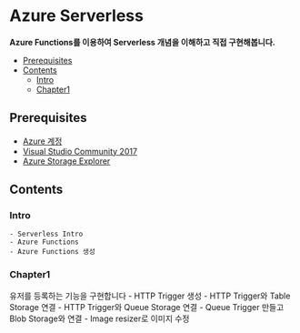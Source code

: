# Azure Serverless
**Azure Functions를 이용하여 Serverless 개념을 이해하고 직접 구현해봅니다.**

- [Prerequisites](#Prerequisites)
- [Contents](#Contents)
    - [Intro](#Intro)
    - [Chapter1](#Chapter1)


## Prerequisites
- [Azure 계정](https://azure.microsoft.com/ko-kr/)
- [Visual Studio Community 2017](https://visualstudio.microsoft.com/ko/thank-you-downloading-visual-studio/?sku=Community&rel=15)
- [Azure Storage Explorer](https://azure.microsoft.com/ko-kr/features/storage-explorer/)

## Contents
### Intro
    - Serverless Intro
    - Azure Functions
    - Azure Functions 생성
### Chapter1
유저를 등록하는 기능을 구현합니다
    - HTTP Trigger 생성
    - HTTP Trigger와 Table Storage 연결
    - HTTP Trigger와 Queue Storage 연결
    - Queue Trigger 만들고 Blob Storage와 연결
    - Image resizer로 이미지 수정